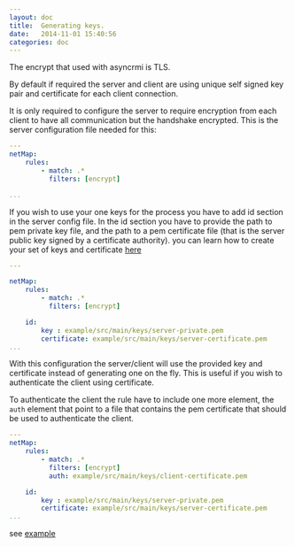 ```yaml
---
layout: doc
title:  Generating keys.
date:   2014-11-01 15:40:56
categories: doc
---
```


The encrypt that used with asyncrmi is TLS.

By default if required the server and client are using unique self signed key pair and certificate for each client connection.

It is only required to configure the server to require encryption from each client to have all communication but the handshake encrypted.
This is the server configuration file needed for this:

```yaml
---
netMap:
    rules:
        - match: .*
          filters: [encrypt]

...
```
If you wish to use your one keys for the process you have to add id section in the server config file.
In the id section you have to provide the path to pem private key file, and the
path to a pem certificate file (that is the server public key signed by a certificate authority).
you can learn how to create your set of keys and certificate [here](keys.html)


```yaml
---

netMap:
    rules:
        - match: .*
          filters: [encrypt]

    id:
        key : example/src/main/keys/server-private.pem
        certificate: example/src/main/keys/server-certificate.pem
...
```

With this configuration the server/client will use the provided key and certificate instead of generating one on the fly.
This is useful if you wish to authenticate the client using certificate.

To authenticate the client the rule have to include one more element, the `auth` element that point to a file that
contains the pem certificate that should be used to authenticate the client.

 ```yaml
 ---
 netMap:
     rules:
         - match: .*
           filters: [encrypt]
           auth: example/src/main/keys/client-certificate.pem

     id:
         key : example/src/main/keys/server-private.pem
         certificate: example/src/main/keys/server-certificate.pem
 ...
 ```

see [example](https://github.com/barakb/asyncrmi/tree/master/example/src/main/java/org/async/example/ssl)
